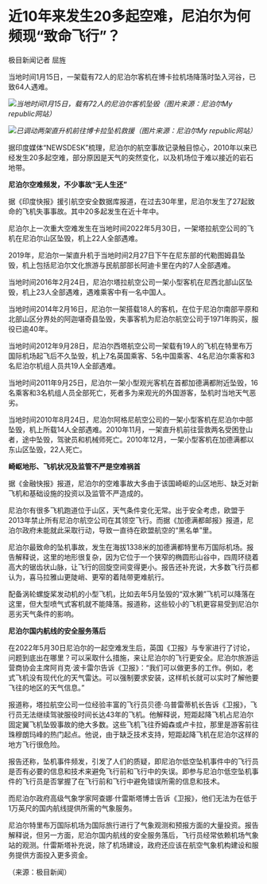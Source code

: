 # 近10年来发生20多起空难，尼泊尔为何频现“致命飞行”？

极目新闻记者 屈旌

当地时间1月15日，一架载有72人的尼泊尔客机在博卡拉机场降落时坠入河谷，已致64人遇难。

![](https://inews.gtimg.com/newsapp_bt/0/15612273989/1000)_当地时间1月15日，载有72人的尼泊尔客机坠毁（图片来源：尼泊尔My
republic网站）_

![](https://inews.gtimg.com/newsapp_bt/0/15612273987/1000)_已调动两架直升机前往博卡拉坠机救援（图片来源：尼泊尔My
republic网站）_

据印度媒体“NEWSDESK”梳理，尼泊尔的航空事故记录触目惊心，2010年以来已经发生20多起空难，部分原因是天气的突然变化，以及机场位于难以接近的岩石地带。

**尼泊尔空难频发，不少事故“无人生还”**

据《印度快报》援引航空安全数据库报道，在过去30年里，尼泊尔发生了27起致命的飞机失事事故。其中20多起发生在近十年中。

尼泊尔上一次重大空难发生在当地时间2022年5月30日，一架塔拉航空公司的飞机在尼泊尔山区坠毁，机上22人全部遇难。

2019年，尼泊尔一架直升机于当地时间2月27日下午在尼东部的代勒图姆县坠毁，机上包括尼泊尔文化旅游与民航部部长阿迪卡里在内的7人全部遇难。

当地时间2016年2月24日，尼泊尔塔拉航空公司一架小型客机在尼西北部山区坠毁，机上23人全部遇难，遇难乘客中有一名中国人。

当地时间2014年2月16日，尼泊尔一架搭载18人的客机，在位于尼泊尔南部平原和北部山区分界处的阿迦堪奇县坠毁，失事客机为尼泊尔航空公司于1971年购买，服役已逾40年。

当地时间2012年9月28日，尼泊尔西塔航空公司一架载有19人的飞机在特里布万国际机场起飞后不久坠毁，机上7名英国乘客、5名中国乘客、4名尼泊尔乘客和3名尼泊尔机组人员共19人全部遇难。

当地时间2011年9月25日，尼泊尔一架小型观光客机在首都加德满都附近坠毁，16名乘客和3名机组人员全部死亡，死者多为来观光的外国游客，坠机时当地天气恶劣。

当地时间2010年8月24日，尼泊尔阿格尼航空公司的一架小型客机在尼泊尔中部坠毁，机上所载14人全部遇难。2010年11月，一架直升机前往营救两名受困登山者，途中坠毁，驾驶员和机械师死亡。2010年12月，一架小型客机在加德满都以东山区坠毁，22人死亡。

**崎岖地形、飞机状况及监管不严是空难祸首**

据《金融快报》报道，尼泊尔的空难事故大多由于该国崎岖的山区地形、缺乏对新飞机和基础设施的投资以及监管不严造成的。

尼泊尔有很多飞机跑道位于山区，天气条件变化无常。出于安全考虑，欧盟于2013年禁止所有尼泊尔航空公司在其领空飞行。而据《加德满都邮报》报道，尼泊尔政府未能就此采取行动，导致一直待在欧盟航空的“黑名单”里。

尼泊尔最致命的坠机事故，发生在海拔1338米的加德满都特里布万国际机场。报告解释说，这里的地形很复杂，因为它位于一个狭窄的椭圆形山谷中，四周环绕着高大的锯齿状山脉，让飞行的回旋空间变得更小。报告还补充说，大多数飞行员都认为，喜马拉雅山更陡峭、更窄的着陆带更难航行。

配备涡轮螺旋桨发动机的小型飞机，比如去年5月坠毁的“双水獭”飞机可以降落在这里，但大型喷气式客机就不能降落。报道称，这些较小的飞机更容易受到尼泊尔恶劣天气条件的影响。

**尼泊尔国内航线的安全服务落后**

在2022年5月30日尼泊尔的一起空难发生后，英国《卫报》与专家进行了讨论，问题到底出在哪里？可以采取什么措施，来让尼泊尔的飞行更安全。尼泊尔旅游运营商协会主席阿肖克·波卡雷尔告诉《卫报》：“我们可以做更多的工作。例如，老式飞机没有现代化的天气雷达。可以强制要求安装，这样机长就可以实时了解他要飞往的地区的天气信息。”

报道称，塔拉航空公司一位经验丰富的飞行员贝德·乌普雷蒂机长告诉《卫报》，飞行员无法继续驾驶服役时间长达43年的飞机。他解释说，短距起降飞机占尼泊尔固定翼飞机坠毁事故的绝大多数。这些飞机飞往乔姆森或卢卡拉，那里是游客前往珠穆朗玛峰的热门起点。他说，由于缺乏技术支持，短距起降飞机在尼泊尔这样的地方飞行很危险。

报告还称，坠机事件频发，引发了人们的质疑，即尼泊尔低空坠机事件中的飞行员是否有必要的信息和技术来避免飞行前和飞行中的失误。即参与尼泊尔低空坠机事件的飞行员是否掌握了在飞行前和飞行中避免错误所需的信息和技术。

而尼泊尔政府高级气象学家阿查娜·什雷斯塔博士告诉《卫报》，他们无法为在低于1万英尺的国内航线提供所需的气象服务。

尼泊尔特里布万国际机场为国际旅行进行了气象观测和预报方面的大量投资。报告解释说，但另一方面，尼泊尔国内航线的安全服务落后，飞行员经常依赖机场气象站的观测。什雷斯塔补充说，除了机场建设，政府还应该在航空气象机构建设和服务提供方面投入更多资金。

（来源：极目新闻）

